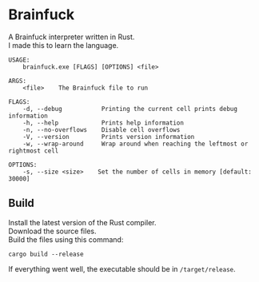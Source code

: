 # Brainfuck

A Brainfuck interpreter written in Rust.\
I made this to learn the language.

```
USAGE:
    brainfuck.exe [FLAGS] [OPTIONS] <file>

ARGS:
    <file>    The Brainfuck file to run

FLAGS:
    -d, --debug           Printing the current cell prints debug information
    -h, --help            Prints help information
    -n, --no-overflows    Disable cell overflows
    -V, --version         Prints version information
    -w, --wrap-around     Wrap around when reaching the leftmost or rightmost cell

OPTIONS:
    -s, --size <size>    Set the number of cells in memory [default: 30000]
```

## Build

Install the latest version of the Rust compiler.\
Download the source files.\
Build the files using this command:
```
cargo build --release
```
If everything went well, the executable should be in `/target/release`.